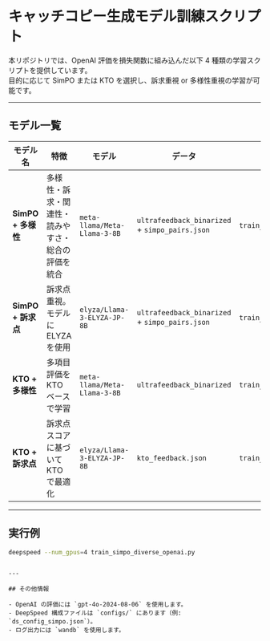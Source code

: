 # キャッチコピー生成モデル訓練スクリプト

本リポジトリでは、OpenAI 評価を損失関数に組み込んだ以下 4 種類の学習スクリプトを提供しています。  
目的に応じて SimPO または KTO を選択し、訴求重視 or 多様性重視の学習が可能です。

---

## モデル一覧

| モデル名           | 特徴                                               | モデル                       | データ                                         | 学習スクリプト                           | トレーナー                                | 設定ファイル                                     |
| ------------------ | -------------------------------------------------- | ---------------------------- | ---------------------------------------------- | ---------------------------------------- | ----------------------------------------- | ------------------------------------------------ |
| **SimPO + 多様性** | 多様性・訴求・関連性・読みやすさ・総合の評価を統合 | `meta-llama/Meta-Llama-3-8B` | `ultrafeedback_binarized` + `simpo_pairs.json` | `train_simpo_diverse_openai.py`          | `trainer_simpo_openai_multi.py`           | `configs/config_diversity_simpo.yaml`            |
| **SimPO + 訴求点** | 訴求点重視。モデルに ELYZA を使用                  | `elyza/Llama-3-ELYZA-JP-8B`  | `ultrafeedback_binarized` + `simpo_pairs.json` | `train_diversity_simpo_with_feedback.py` | `appeal_generation_evaluation_trainer.py` | `configs/config_diversity_simpo_appeal.yaml`     |
| **KTO + 多様性**   | 多項目評価を KTO ベースで学習                      | `meta-llama/Meta-Llama-3-8B` | `ultrafeedback_binarized`                      | `train_kto_diverse_openai.py`            | `trainer_kto_diverse_openai.py`           | `configs/config_kto_generation_evaluation2.yaml` |
| **KTO + 訴求点**   | 訴求点スコアに基づいて KTO で最適化                | `elyza/Llama-3-ELYZA-JP-8B`  | `kto_feedback.json`                            | `train_kto_appeal_openai.py`             | `trainer_kto_appeal_openai.py`            | `configs/config_kto_generation_evaluation.yaml`  |

---

## 実行例

```bash
deepspeed --num_gpus=4 train_simpo_diverse_openai.py
```

```

---

## その他情報

- OpenAI の評価には `gpt-4o-2024-08-06` を使用します。
- DeepSpeed 構成ファイルは `configs/` にあります（例: `ds_config_simpo.json`）。
- ログ出力には `wandb` を使用します。


```
